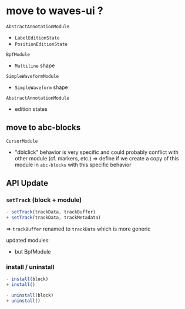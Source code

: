 
# move to waves-ui ?

`AbstractAnnotationModule`

- `LabelEditionState`
- `PositionEditionState`
 
`BpfModule`

- `Multiline` shape

`SimpleWaveformModule`

- `SimpleWaveform` shape

`AbstractAnnotationModule`

- edition states


## move to abc-blocks

`CursorModule`

- "dblclick" behavior is very specific and could probably conflict with other module (cf. markers, etc.)
  => define if we create a copy of this module in `abc-blocks` with this specific behavior

## API Update

### `setTrack` (block + module)

```js
- setTrack(trackData, trackBuffer)
+ setTrack(trackData, trackMetadata)
```

=> `trackBuffer` renamed to `trackData` which is more generic

updated modules:
* but BpfModule

### install / uninstall

```js
- install(block)
+ install()

- uninstall(block)
+ uninstall()
```



